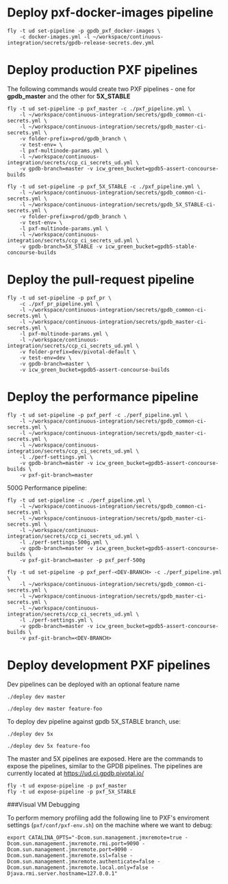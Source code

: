 # Deploy pxf-docker-images pipeline
```
fly -t ud set-pipeline -p gpdb_pxf_docker-images \
    -c docker-images.yml -l ~/workspace/continuous-integration/secrets/gpdb-release-secrets.dev.yml
```

# Deploy production PXF pipelines
The following commands would create two PXF pipelines - one for **gpdb_master** and the other for **5X_STABLE**
```
fly -t ud set-pipeline -p pxf_master -c ./pxf_pipeline.yml \
    -l ~/workspace/continuous-integration/secrets/gpdb_common-ci-secrets.yml \
    -l ~/workspace/continuous-integration/secrets/gpdb_master-ci-secrets.yml \
    -v folder-prefix=prod/gpdb_branch \
    -v test-env= \
    -l pxf-multinode-params.yml \
    -l ~/workspace/continuous-integration/secrets/ccp_ci_secrets_ud.yml \
    -v gpdb-branch=master -v icw_green_bucket=gpdb5-assert-concourse-builds

```

```
fly -t ud set-pipeline -p pxf_5X_STABLE -c ./pxf_pipeline.yml \
    -l ~/workspace/continuous-integration/secrets/gpdb_common-ci-secrets.yml \
    -l ~/workspace/continuous-integration/secrets/gpdb_5X_STABLE-ci-secrets.yml \
    -v folder-prefix=prod/gpdb_branch \
    -v test-env= \
    -l pxf-multinode-params.yml \
    -l ~/workspace/continuous-integration/secrets/ccp_ci_secrets_ud.yml \
    -v gpdb-branch=5X_STABLE -v icw_green_bucket=gpdb5-stable-concourse-builds
```

# Deploy the pull-request pipeline

```
fly -t ud set-pipeline -p pxf_pr \
    -c ./pxf_pr_pipeline.yml \
    -l ~/workspace/continuous-integration/secrets/gpdb_common-ci-secrets.yml \
    -l ~/workspace/continuous-integration/secrets/gpdb_master-ci-secrets.yml \
    -l pxf-multinode-params.yml \
    -l ~/workspace/continuous-integration/secrets/ccp_ci_secrets_ud.yml \
    -v folder-prefix=dev/pivotal-default \
    -v test-env=dev \
    -v gpdb-branch=master \
    -v icw_green_bucket=gpdb5-assert-concourse-builds
```

# Deploy the performance pipeline

```
fly -t ud set-pipeline -p pxf_perf -c ./perf_pipeline.yml \
    -l ~/workspace/continuous-integration/secrets/gpdb_common-ci-secrets.yml \
    -l ~/workspace/continuous-integration/secrets/gpdb_master-ci-secrets.yml \
    -l ~/workspace/continuous-integration/secrets/ccp_ci_secrets_ud.yml \
    -l ./perf-settings.yml \
    -v gpdb-branch=master -v icw_green_bucket=gpdb5-assert-concourse-builds \
    -v pxf-git-branch=master
```

500G Performance pipeline:

```
fly -t ud set-pipeline -c ./perf_pipeline.yml \
    -l ~/workspace/continuous-integration/secrets/gpdb_common-ci-secrets.yml \
    -l ~/workspace/continuous-integration/secrets/gpdb_master-ci-secrets.yml \
    -l ~/workspace/continuous-integration/secrets/ccp_ci_secrets_ud.yml \
    -l ./perf-settings-500g.yml \
    -v gpdb-branch=master -v icw_green_bucket=gpdb5-assert-concourse-builds \
    -v pxf-git-branch=master -p pxf_perf-500g
```

```
fly -t ud set-pipeline -p pxf_perf-<DEV-BRANCH> -c ./perf_pipeline.yml \
    -l ~/workspace/continuous-integration/secrets/gpdb_common-ci-secrets.yml \
    -l ~/workspace/continuous-integration/secrets/gpdb_master-ci-secrets.yml \
    -l ~/workspace/continuous-integration/secrets/ccp_ci_secrets_ud.yml \
    -l ./perf-settings.yml \
    -v gpdb-branch=master -v icw_green_bucket=gpdb5-assert-concourse-builds \
    -v pxf-git-branch=<DEV-BRANCH>
```

# Deploy development PXF pipelines
Dev pipelines can be deployed with an optional feature name
```
./deploy dev master
```

```
./deploy dev master feature-foo
```
To deploy dev pipeline against gpdb 5X_STABLE branch, use:
```
./deploy dev 5x
```
```
./deploy dev 5x feature-foo
```

The master and 5X pipelines are exposed. Here are the commands to expose the pipelines, similar to the GPDB pipelines. The pipelines are currently located at https://ud.ci.gpdb.pivotal.io/
```
fly -t ud expose-pipeline -p pxf_master
fly -t ud expose-pipeline -p pxf_5X_STABLE
```

###Visual VM Debugging

To perform memory profiling add the following line to PXF's enviroment settings (`pxf/conf/pxf-env.sh`) on the machine where we want to debug:

```
export CATALINA_OPTS="-Dcom.sun.management.jmxremote=true -Dcom.sun.management.jmxremote.rmi.port=9090 -Dcom.sun.management.jmxremote.port=9090 -Dcom.sun.management.jmxremote.ssl=false -Dcom.sun.management.jmxremote.authenticate=false -Dcom.sun.management.jmxremote.local.only=false -Djava.rmi.server.hostname=127.0.0.1"
```
